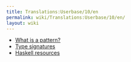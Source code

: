 ```yaml
---
title: Translations:Userbase/10/en
permalink: wiki/Translations:Userbase/10/en/
layout: wiki
---
```


-   [What is a pattern?](/wiki/What_is_a_pattern? "wikilink")
-   [Type signatures](/wiki/Type_signatures "wikilink")
-   [Haskell resources](/wiki/Haskell_resources "wikilink")
